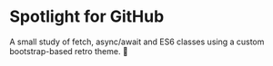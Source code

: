 # Spotlight for GitHub

A small study of fetch, async/await and ES6 classes using a custom bootstrap-based retro theme. 🔦
